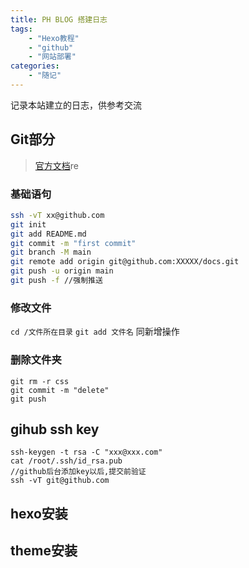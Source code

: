 ```yaml
---
title: PH BLOG 搭建日志
tags:
    - "Hexo教程"
    - "github"
    - "网站部署"
categories:
    - "随记"
---
```

记录本站建立的日志，供参考交流

## Git部分
>[官方文档](https://pages.github.com/)re

### 基础语句

``` bash
ssh -vT xx@github.com
git init
git add README.md
git commit -m "first commit"
git branch -M main
git remote add origin git@github.com:XXXXX/docs.git
git push -u origin main
git push -f //强制推送
```
### 修改文件

`cd /文件所在目录`
`git add 文件名`
同新增操作

### 删除文件夹
```
git rm -r css
git commit -m "delete"
git push
```
## gihub ssh key
```
ssh-keygen -t rsa -C "xxx@xxx.com"
cat /root/.ssh/id_rsa.pub
//github后台添加key以后,提交前验证
ssh -vT git@github.com
```

## hexo安装

## theme安装